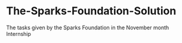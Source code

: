 # The-Sparks-Foundation-Solution
The tasks given by the Sparks Foundation in the November month Internship
